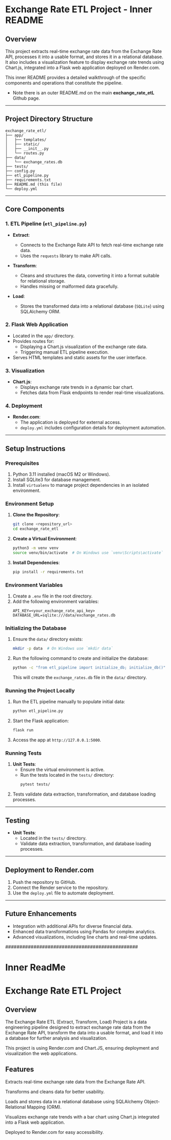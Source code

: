 
# Exchange Rate ETL Project - Inner README

## Overview

This project extracts real-time exchange rate data from the Exchange Rate API, processes it into a usable format, and stores it in a relational database. It also includes a visualization feature to display exchange rate trends using Chart.js, integrated into a Flask web application deployed on Render.com.

This inner README provides a detailed walkthrough of the specific components and operations that constitute the pipeline.

* Note there is an outer README.md on the main **exchange_rate_etL** Github page.
---

## Project Directory Structure

```
exchange_rate_etl/
├── app/
│   ├── templates/
│   ├── static/
│   ├── __init__.py
│   └── routes.py
├── data/
│   └── exchange_rates.db
├── tests/
├── config.py
├── etl_pipeline.py
├── requirements.txt
├── README.md (this file)
└── deploy.yml
```

---

## Core Components

### 1. **ETL Pipeline** (`etl_pipeline.py`)
- **Extract**: 
  - Connects to the Exchange Rate API to fetch real-time exchange rate data.
  - Uses the `requests` library to make API calls.

- **Transform**: 
  - Cleans and structures the data, converting it into a format suitable for relational storage.
  - Handles missing or malformed data gracefully.

- **Load**:
  - Stores the transformed data into a relational database (`SQLite`) using SQLAlchemy ORM.

### 2. **Flask Web Application**
- Located in the `app/` directory.
- Provides routes for:
  - Displaying a Chart.js visualization of the exchange rate data.
  - Triggering manual ETL pipeline execution.
- Serves HTML templates and static assets for the user interface.

### 3. **Visualization**
- **Chart.js**:
  - Displays exchange rate trends in a dynamic bar chart.
  - Fetches data from Flask endpoints to render real-time visualizations.

### 4. **Deployment**
- **Render.com**:
  - The application is deployed for external access.
  - `deploy.yml` includes configuration details for deployment automation.

---

## Setup Instructions

### Prerequisites
1. Python 3.11 installed (macOS M2 or Windows).
2. Install SQLite3 for database management.
3. Install `virtualenv` to manage project dependencies in an isolated environment.

### Environment Setup
1. **Clone the Repository**:
   ```bash
   git clone <repository_url>
   cd exchange_rate_etl
   ```
2. **Create a Virtual Environment**:
   ```bash
   python3 -m venv venv
   source venv/bin/activate  # On Windows use `venv\Scripts\activate`
   ```
3. **Install Dependencies**:
   ```bash
   pip install -r requirements.txt
   ```

### Environment Variables
1. Create a `.env` file in the root directory.
2. Add the following environment variables:
   ```
   API_KEY=<your_exchange_rate_api_key>
   DATABASE_URL=sqlite:///data/exchange_rates.db
   ```

### Initializing the Database
1. Ensure the `data/` directory exists:
   ```bash
   mkdir -p data  # On Windows use `mkdir data`
   ```
2. Run the following command to create and initialize the database:
   ```bash
   python -c "from etl_pipeline import initialize_db; initialize_db()"
   ```
   This will create the `exchange_rates.db` file in the `data/` directory.

### Running the Project Locally
1. Run the ETL pipeline manually to populate initial data:
   ```bash
   python etl_pipeline.py
   ```
2. Start the Flask application:
   ```bash
   flask run
   ```
3. Access the app at `http://127.0.0.1:5000`.

### Running Tests
1. **Unit Tests**:
   - Ensure the virtual environment is active.
   - Run the tests located in the `tests/` directory:
     ```bash
     pytest tests/
     ```
2. Tests validate data extraction, transformation, and database loading processes.

---

## Testing
- **Unit Tests**:
  - Located in the `tests/` directory.
  - Validate data extraction, transformation, and database loading processes.

---

## Deployment to Render.com
1. Push the repository to GitHub.
2. Connect the Render service to the repository.
3. Use the `deploy.yml` file to automate deployment.

---

## Future Enhancements
- Integration with additional APIs for diverse financial data.
- Enhanced data transformations using Pandas for complex analytics.
- Advanced visualizations, including line charts and real-time updates.







































###############################################

# Inner ReadMe

# Exchange Rate ETL Project

## Overview

The Exchange Rate ETL (Extract, Transform, Load) Project is a data engineering pipeline designed to extract exchange rate data from the Exchange Rate API, transform the data into a usable format, and load it into a database for further analysis and visualization.

This project is using Render.com and Chart.JS, ensuring deployment and visualization the web applications.



## Features

Extracts real-time exchange rate data from the Exchange Rate API.

Transforms and cleans data for better usability.

Loads and stores data in a relational database using SQLAlchemy Object-Relational Mapping (ORM).

Visualizes exchange rate trends with a bar chart using Chart.js integrated into a Flask web application.

Deployed to Render.com for easy accessibility.






















